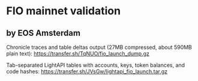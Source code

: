 # FIO mainnet validation

## by EOS Amsterdam

Chronicle traces and table deltas output (27MB compressed, about 590MB plain text): https://transfer.sh/TqNUO/fio_launch_dump.gz

Tab-separated LightAPI tables with accounts, keys, token balances, and code hashes: https://transfer.sh/JVsGw/lightapi_fio_launch.tar.gz
